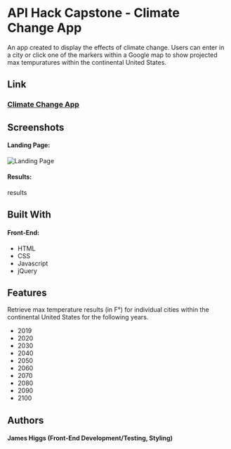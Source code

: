<h1>API Hack Capstone - Climate Change App</h1>

<p>An app created to display the effects of climate change. Users can enter in a city or click one of the markers within a Google map to show projected max tempuratures within the continental United States.</p>

<h2>Link</h2>
<h3><a href = "https://jahpe777.github.io/Climate_Change_App/">Climate Change App</a></h3>

<h2>Screenshots</h2>

<h4>Landing Page:</h4>

![Landing Page](/API_Hack/landing_page.png)

<h4>Results:</h4>

<p>results</p>

<h2>Built With</h2>
<h4>Front-End:</h4>
<ul>
  <li>HTML</li>
  <li>CSS</li>
  <li>Javascript</li>
  <li>jQuery</li> 
</ul>

<h2>Features</h2>
<p>Retrieve max temperature results (in F°) for individual cities within the continental United States for the following years.</p>
<ul> 
  <li>2019</li>
  <li>2020</li>
  <li>2030</li>
  <li>2040</li>
  <li>2050</li>
  <li>2060</li>
  <li>2070</li>
  <li>2080</li>
  <li>2090</li>
  <li>2100</li>
</ul>

<h2>Authors</h2>
<h4>James Higgs (Front-End Development/Testing, Styling)</h4>
